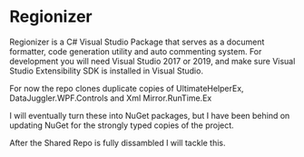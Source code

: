 # Regionizer
Regionizer is a C# Visual Studio Package that serves as a document formatter, code generation utility and auto commenting system. For development you will need Visual Studio 2017 or 2019, and make sure Visual Studio Extensibility SDK is installed in Visual Studio.

For now the repo clones duplicate copies of UltimateHelperEx, DataJuggler.WPF.Controls and Xml Mirror.RunTime.Ex

I will eventually turn these into NuGet packages, but I have been behind on updating NuGet for the 
strongly typed copies of the project.

After the Shared Repo is fully dissambled I will tackle this.
